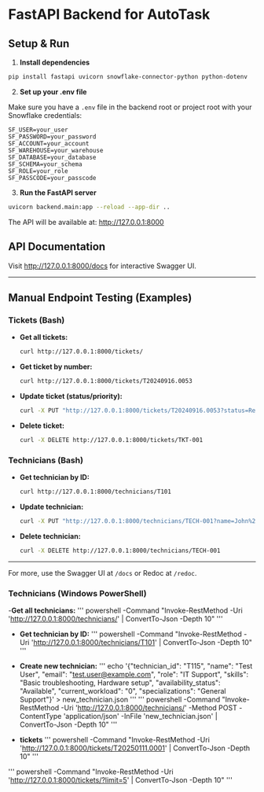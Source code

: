 # FastAPI Backend for AutoTask

## Setup & Run

1. **Install dependencies**

```bash
pip install fastapi uvicorn snowflake-connector-python python-dotenv
```

2. **Set up your .env file**

Make sure you have a `.env` file in the backend root or project root with your Snowflake credentials:

```
SF_USER=your_user
SF_PASSWORD=your_password
SF_ACCOUNT=your_account
SF_WAREHOUSE=your_warehouse
SF_DATABASE=your_database
SF_SCHEMA=your_schema
SF_ROLE=your_role
SF_PASSCODE=your_passcode
```

3. **Run the FastAPI server**

```bash
uvicorn backend.main:app --reload --app-dir ..
```

The API will be available at: http://127.0.0.1:8000

## API Documentation

Visit http://127.0.0.1:8000/docs for interactive Swagger UI.

---

## Manual Endpoint Testing (Examples)

### Tickets (Bash)

- **Get all tickets:**
  ```bash
  curl http://127.0.0.1:8000/tickets/
  ```
- **Get ticket by number:**
  ```bash
  curl http://127.0.0.1:8000/tickets/T20240916.0053
  ```
- **Update ticket (status/priority):**
  ```bash
  curl -X PUT "http://127.0.0.1:8000/tickets/T20240916.0053?status=Resolved&priority=High"
  ```
- **Delete ticket:**
  ```bash
  curl -X DELETE http://127.0.0.1:8000/tickets/TKT-001
  ```

### Technicians (Bash)

- **Get technician by ID:**
  ```bash
  curl http://127.0.0.1:8000/technicians/T101
  ```
- **Update technician:**
  ```bash
  curl -X PUT "http://127.0.0.1:8000/technicians/TECH-001?name=John%20Doe&role=Lead%20Technician"
  ```
- **Delete technician:**
  ```bash
  curl -X DELETE http://127.0.0.1:8000/technicians/TECH-001
  ```

---

For more, use the Swagger UI at `/docs` or Redoc at `/redoc`. 

### Technicians (Windows PowerShell)

-**Get all technicians:**
'''
 powershell -Command "Invoke-RestMethod -Uri 'http://127.0.0.1:8000/technicians/' | ConvertTo-Json -Depth 10"
'''
- **Get technician by ID:**
'''
 powershell -Command "Invoke-RestMethod -Uri 'http://127.0.0.1:8000/technicians/T101' | ConvertTo-Json -Depth 10"
''' 

- **Create new technician:**
'''
echo '{"technician_id": "T115", "name": "Test User", "email": "test.user@example.com", "role": "IT Support", "skills": "Basic troubleshooting, Hardware setup", "availability_status": "Available", "current_workload": "0", "specializations": "General Support"}' > new_technician.json
'''
'''
  powershell -Command "Invoke-RestMethod -Uri 'http://127.0.0.1:8000/technicians/' -Method POST -ContentType 'application/json' -InFile 'new_technician.json' | ConvertTo-Json -Depth 10"
'''   
- **tickets**
'''
   powershell -Command "Invoke-RestMethod -Uri 'http://127.0.0.1:8000/tickets/T20250111.0001' | ConvertTo-Json -Depth 10"
'''

'''
  powershell -Command "Invoke-RestMethod -Uri 'http://127.0.0.1:8000/tickets/?limit=5' | ConvertTo-Json -Depth 10"
'''  